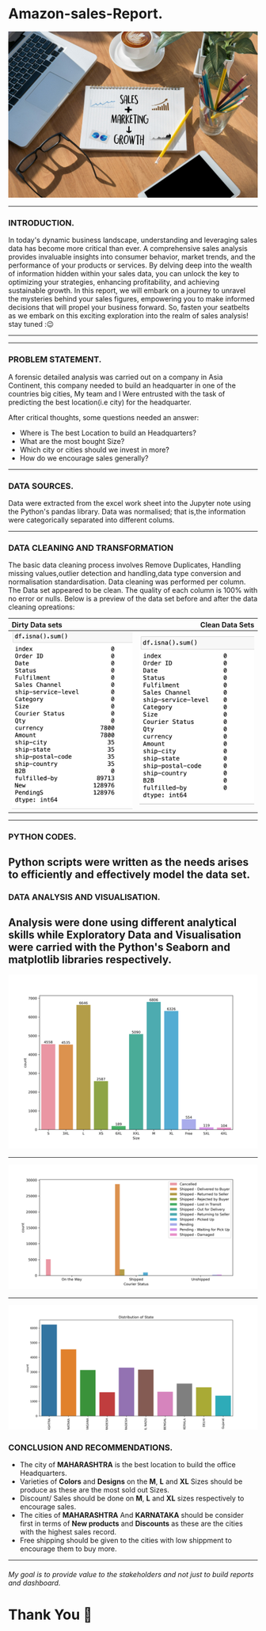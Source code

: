 # Amazon-sales-Report.
![](Salesandmarketing.jpg)

---

### INTRODUCTION.
In today's dynamic business landscape, understanding and leveraging sales data has become more critical than ever. A comprehensive sales analysis provides invaluable insights into consumer behavior, market trends, and the performance of your products or services. By delving deep into the wealth of information hidden within your sales data, you can unlock the key to optimizing your strategies, enhancing profitability, and achieving sustainable growth. In this report, we will embark on a journey to unravel the mysteries behind your sales figures, empowering you to make informed decisions that will propel your business forward. So, fasten your seatbelts as we embark on this exciting exploration into the realm of sales analysis!
stay tuned :😉

---
---

### PROBLEM STATEMENT.
A forensic detailed analysis was carried out on a company in Asia Continent, this company needed to build an headquarter in one of the countries big cities, My team and I Were entrusted with the task of predicting the best location(i.e city) for the headquarter. 

After critical thoughts, some questions needed an answer:
 - Where is The best Location to build an Headquarters?
 - What are the most bought Size?
 - Which city or cities should we invest in more?
 - How do we encourage sales generally?

---

### DATA SOURCES.
Data were extracted from the excel work sheet into the Jupyter note using the Python's pandas library.
Data was normalised; that is,the information were categorically separated into different colums.


---

### DATA CLEANING AND TRANSFORMATION
The basic data cleaning process involves Remove Duplicates, Handling missing values,outlier detection and handling,data type conversion and normalisation standardisation. Data cleaning was performed per column. The Data set appeared to be clean. The quality of each column is 100% with no error or nulls. Below is a preview of the data set before and after the data cleaning opreations:


Dirty Data sets|Clean Data Sets 
:---------------|---------------:
![](dirtydataset.png)|![](cleandataset.png)

---

### PYTHON CODES.

Python scripts were written as the needs arises to efficiently and effectively model the data set.
---

### DATA ANALYSIS AND VISUALISATION.

Analysis were done using different analytical skills while Exploratory Data and Visualisation were carried with the Python's Seaborn and matplotlib libraries respectively.
---

      



![](amazonsales.png)

---
![](amazonshippingstatus.png)

---


![](top10Statewiththehighestsales.png)

### CONCLUSION AND RECOMMENDATIONS.
 - The city of **MAHARASHTRA** is the best location to build the office Headquarters.
 - Varieties of **Colors** and  **Designs** on the **M**,  **L** and **XL** Sizes should be produce as these are the most sold out Sizes.
 - Discount/ Sales should be done on **M**, **L** and **XL** sizes respectively to encourage sales.
 - The cities of **MAHARASHTRA** And **KARNATAKA** should be consider first in terms of **New products** and **Discounts** as these are the  cities with the highest sales record.
 - Free shipping should be given to the cities with low shippment to encourage them to buy more.

---   


###### My goal is to provide value to the stakeholders and not just to build reports and dashboard.

# Thank You 🥰


